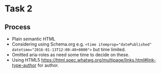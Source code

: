 # Task 2

## Process

- Plain semantic HTML
- Considering using Schema.org e.g. `<time itemprop="datePublished" datetime="2016-01-13T12:00:40+0000">` but time limited.
- Omitted aria-roles as need some time to decide on these.
- Using HTML5 https://html.spec.whatwg.org/multipage/links.html#link-type-author for author.